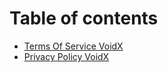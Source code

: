 # Table of contents

* [Terms Of Service VoidX](README.md)
* [Privacy Policy VoidX](PrivacyPolicy/README.md)
